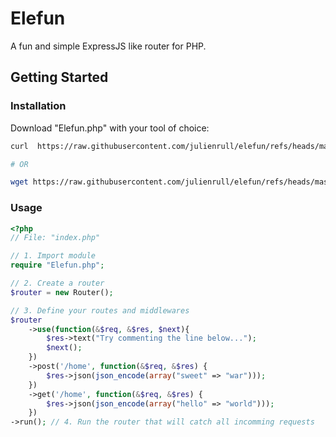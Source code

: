 # Elefun

A fun and simple ExpressJS like router for PHP.

## Getting Started

### Installation

Download "Elefun.php" with your tool of choice:

```bash
curl  https://raw.githubusercontent.com/julienrull/elefun/refs/heads/master/Elefun.php -o Elefun.php

# OR

wget https://raw.githubusercontent.com/julienrull/elefun/refs/heads/master/Elefun.php  -o Elefun.php
```

### Usage 
```php
<?php
// File: "index.php"

// 1. Import module
require "Elefun.php";

// 2. Create a router
$router = new Router();

// 3. Define your routes and middlewares
$router
    ->use(function(&$req, &$res, $next){
        $res->text("Try commenting the line below...");
        $next();
    })
    ->post('/home', function(&$req, &$res) {
        $res->json(json_encode(array("sweet" => "war")));
    })
    ->get('/home', function(&$req, &$res) {
        $res->json(json_encode(array("hello" => "world")));
    })
->run(); // 4. Run the router that will catch all incomming requests
```
